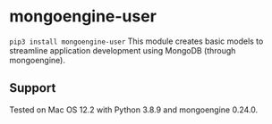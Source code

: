# mongoengine-user
```pip3 install mongoengine-user```
This module creates basic models to streamline application development using MongoDB (through mongoengine).

## Support
Tested on Mac OS 12.2 with Python 3.8.9 and mongoengine 0.24.0.